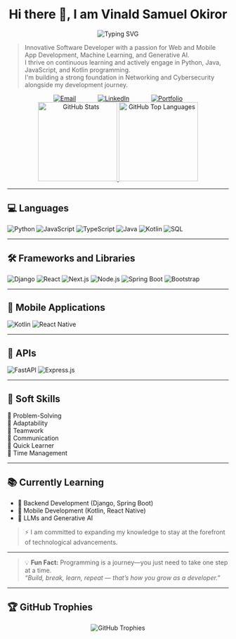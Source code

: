 <h1 align="center">Hi there 👋, I am Vinald Samuel Okiror</h1>

<div align="center">
  <img src="https://readme-typing-svg.herokuapp.com?font=Poppins&size=30&duration=3000&pause=1000&color=2E9FD1&center=true&vCenter=true&width=600&lines=Software+Developer;Full+Stack+Developer;Mobile+App+Developer;Machine+Learning+&&+AI;Problem+Solver;Quick+Learner" alt="Typing SVG" />
</div>

> Innovative Software Developer with a passion for Web and Mobile App Development, Machine Learning, and Generative AI.  
> I thrive on continuous learning and actively engage in Python, Java, JavaScript, and Kotlin programming.  
> I'm building a strong foundation in Networking and Cybersecurity alongside my development journey.

<div align="center" style="display: flex; justify-content: center; flex-wrap: wrap; gap: 50px;">
  <a href="mailto:okiror1vinald@gmail.com">
    <img src="https://img.shields.io/badge/Email-D14836?style=for-the-badge&logo=gmail&logoColor=white" alt="Email">
  </a>
  <a href="https://linkedin.com/in/okiror-samuel-vinald-91a978254">
    <img src="https://img.shields.io/badge/LinkedIn-0077B5?style=for-the-badge&logo=linkedin&logoColor=white" alt="LinkedIn">
  </a>
  <a href="https://vinald.github.io">
    <img src="https://img.shields.io/badge/Portfolio-FF7139?style=for-the-badge&logo=firefox-browser&logoColor=white" alt="Portfolio">
  </a>
</div>

<div align="center">
  <a href="https://github.com/vinald">
    <img height="180em" src="https://github-readme-stats-eight-theta.vercel.app/api?username=vinald&show_icons=true&theme=radical&include_all_commits=true&count_private=true" alt="GitHub Stats"/>
    <img height="180em" src="https://github-readme-stats-eight-theta.vercel.app/api/top-langs/?username=vinald&layout=compact&langs_count=12&theme=radical" alt="GitHub Top Languages"/>
  </a>
</div>

---

## 💻 Languages

![Python](https://img.shields.io/badge/Python-green?style=for-the-badge&logo=python&logoColor=white)
![JavaScript](https://img.shields.io/badge/JavaScript-F7DF1E?style=for-the-badge&logo=javascript&logoColor=black)
![TypeScript](https://img.shields.io/badge/TypeScript-3178C6?style=for-the-badge&logo=typescript&logoColor=white)
![Java](https://img.shields.io/badge/Java-007396?style=for-the-badge&logo=java&logoColor=white)
![Kotlin](https://img.shields.io/badge/Kotlin-0095D5?style=for-the-badge&logo=kotlin&logoColor=white)
![SQL](https://img.shields.io/badge/SQL-4479A1?style=for-the-badge&logo=sql&logoColor=white)

---

## 🛠 Frameworks and Libraries

![Django](https://img.shields.io/badge/Django-092E20?style=for-the-badge&logo=django&logoColor=white)
![React](https://img.shields.io/badge/React-61DAFB?style=for-the-badge&logo=react&logoColor=black)
![Next.js](https://img.shields.io/badge/Next.js-000000?style=for-the-badge&logo=nextdotjs&logoColor=white)
![Node.js](https://img.shields.io/badge/Node.js-339933?style=for-the-badge&logo=nodedotjs&logoColor=white)
![Spring Boot](https://img.shields.io/badge/Spring%20Boot-6DB33F?style=for-the-badge&logo=spring&logoColor=white)
![Bootstrap](https://img.shields.io/badge/Bootstrap-563D7C?style=for-the-badge&logo=bootstrap&logoColor=white)

---

## 📱 Mobile Applications

![Kotlin](https://img.shields.io/badge/Kotlin-0095D5?style=for-the-badge&logo=kotlin&logoColor=white)
![React Native](https://img.shields.io/badge/React%20Native-20232A?style=for-the-badge&logo=react&logoColor=61DAFB)

---

## 🔌 APIs

![FastAPI](https://img.shields.io/badge/FastAPI-009688?style=for-the-badge&logo=fastapi&logoColor=white)
![Express.js](https://img.shields.io/badge/Express.js-404d59?style=for-the-badge&logo=express&logoColor=white)

---

## 🤝 Soft Skills

🔸 Problem-Solving  
🔸 Adaptability  
🔸 Teamwork  
🔸 Communication  
🔸 Quick Learner  
🔸 Time Management  

---

## 📚 Currently Learning

- 🔹 Backend Development (Django, Spring Boot)  
- 🔹 Mobile Development (Kotlin, React Native)  
- 🔹 LLMs and Generative AI  

> ⚡ I am committed to expanding my knowledge to stay at the forefront of technological advancements.

---

> 💡 **Fun Fact:** Programming is a journey—you just need to take one step at a time.  
> *“Build, break, learn, repeat — that’s how you grow as a developer.”*

---

## 🏆 GitHub Trophies

<div align="center">
  <img src="https://github-profile-trophy.vercel.app/?username=vinald&theme=onedark&row=2&column=6&no-frame=true&margin-w=15" alt="GitHub Trophies">
</div>
